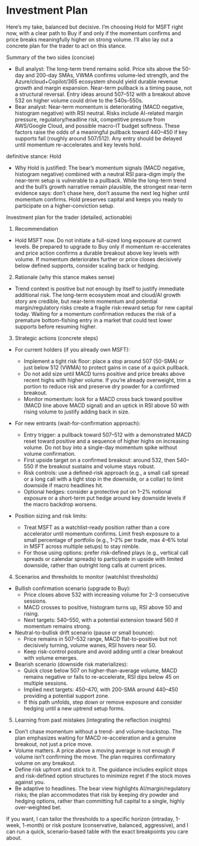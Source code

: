 # Investment Plan

Here’s my take, balanced but decisive. I’m choosing Hold for MSFT right now, with a clear path to Buy if and only if the momentum confirms and price breaks meaningfully higher on strong volume. I’ll also lay out a concrete plan for the trader to act on this stance.

Summary of the two sides (concise)
- Bull analyst: The long-term trend remains solid. Price sits above the 50-day and 200-day SMAs, VWMA confirms volume-led strength, and the Azure/cloud+Copilot/365 ecosystem should yield durable revenue growth and margin expansion. Near-term pullback is a timing pause, not a structural reversal. Entry ideas around 507–512 with a breakout above 532 on higher volume could drive to the 540s–550s.
- Bear analyst: Near-term momentum is deteriorating (MACD negative, histogram negative) with RSI neutral. Risks include AI-related margin pressure, regulatory/headline risk, competitive pressure from AWS/Google Cloud, and possible macro-IT budget softness. These factors raise the odds of a meaningful pullback toward 440–450 if key supports fail (roughly around 507/512). Any entry should be delayed until momentum re-accelerates and key levels hold.

 definitive stance: Hold
- Why Hold is justified: The bear’s momentum signals (MACD negative, histogram negative) combined with a neutral RSI para-digm imply the near-term setup is vulnerable to a pullback. While the long-term trend and the bull’s growth narrative remain plausible, the strongest near-term evidence says: don’t chase here, don’t assume the next leg higher until momentum confirms. Hold preserves capital and keeps you ready to participate on a higher-conviction setup.

Investment plan for the trader (detailed, actionable)
1) Recommendation
- Hold MSFT now. Do not initiate a full-sized long exposure at current levels. Be prepared to upgrade to Buy only if momentum re-accelerates and price action confirms a durable breakout above key levels with volume. If momentum deteriorates further or price closes decisively below defined supports, consider scaling back or hedging.

2) Rationale (why this stance makes sense)
- Trend context is positive but not enough by itself to justify immediate additional risk. The long-term ecosystem moat and cloud/AI growth story are credible, but near-term momentum and potential margin/regulatory risks create a fragile risk-reward setup for new capital today. Waiting for a momentum confirmation reduces the risk of a premature bottom-fishing entry in a market that could test lower supports before resuming higher.

3) Strategic actions (concrete steps)
- For current holders (if you already own MSFT):
  - Implement a tight risk floor: place a stop around 507 (50-SMA) or just below 512 (VWMA) to protect gains in case of a quick pullback.
  - Do not add size until MACD turns positive and price breaks above recent highs with higher volume. If you’re already overweight, trim a portion to reduce risk and preserve dry powder for a confirmed breakout.
  - Monitor momentum: look for a MACD cross back toward positive (MACD line above MACD signal) and an uptick in RSI above 50 with rising volume to justify adding back in size.

- For new entrants (wait-for-confirmation approach):
  - Entry trigger: a pullback toward 507–512 with a demonstrated MACD reset toward positive and a sequence of higher highs on increasing volume. Do not buy into a single-day momentum spike without volume confirmation.
  - First upside target on a confirmed breakout: around 532, then 540–550 if the breakout sustains and volume stays robust.
  - Risk controls: use a defined-risk approach (e.g., a small call spread or a long call with a tight stop in the downside, or a collar) to limit downside if macro headlines hit.
  - Optional hedges: consider a protective put on 1–2% notional exposure or a short-term put hedge around key downside levels if the macro backdrop worsens.

- Position sizing and risk limits:
  - Treat MSFT as a watchlist-ready position rather than a core accelerator until momentum confirms. Limit fresh exposure to a small percentage of portfolio (e.g., 1–2% per trade, max 4–6% total in MSFT across multiple setups) to stay nimble.
  - For those using options: prefer risk-defined plays (e.g., vertical call spreads or calendar spreads) to participate in upside with limited downside, rather than outright long calls at current prices.

4) Scenarios and thresholds to monitor (watchlist thresholds)
- Bullish confirmation scenario (upgrade to Buy):
  - Price closes above 532 with increasing volume for 2–3 consecutive sessions.
  - MACD crosses to positive, histogram turns up, RSI above 50 and rising.
  - Next targets: 540–550, with a potential extension toward 560 if momentum remains strong.
- Neutral-to-bullisk drift scenario (pause or small bounce):
  - Price remains in 507–532 range, MACD flat-to-positive but not decisively turning, volume wanes, RSI hovers near 50.
  - Keep risk-control posture and avoid adding until a clear breakout with volume emerges.
- Bearish scenario (downside risk materializes):
  - Quick close below 507 on higher-than-average volume, MACD remains negative or fails to re-accelerate, RSI dips below 45 on multiple sessions.
  - Implied next targets: 450–470, with 200-SMA around 440–450 providing a potential support zone.
  - If this path unfolds, step down or remove exposure and consider hedging until a new uptrend setup forms.

5) Learning from past mistakes (integrating the reflection insights)
- Don’t chase momentum without a trend- and volume-backstop. The plan emphasizes waiting for MACD re-acceleration and a genuine breakout, not just a price move.
- Volume matters. A price above a moving average is not enough if volume isn’t confirming the move. The plan requires confirmatory volume on any breakout.
- Define risk upfront and stick to it. The guidance includes explicit stops and risk-defined option structures to minimize regret if the stock moves against you.
- Be adaptive to headlines. The bear view highlights AI/margin/regulatory risks; the plan accommodates that risk by keeping dry powder and hedging options, rather than committing full capital to a single, highly over-weighted bet.

If you want, I can tailor the thresholds to a specific horizon (intraday, 1-week, 1-month) or risk posture (conservative, balanced, aggressive), and I can run a quick, scenario-based table with the exact breakpoints you care about.
